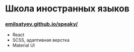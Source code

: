 # Школа иностранных языков

### [emilsatyev.github.io/speaky/](https://emilsatyev.github.io/speaky/)


- React
- SCSS, адаптивная верстка
- Material UI
